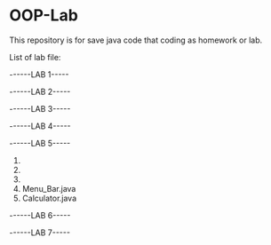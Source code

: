 # OOP-Lab
This repository is for save java code that coding as homework or lab.

List of lab file:

------LAB 1-----

------LAB 2-----

------LAB 3-----

------LAB 4-----

------LAB 5-----

1.
2.
3.
4. Menu_Bar.java
5. Calculator.java

------LAB 6-----

------LAB 7-----
